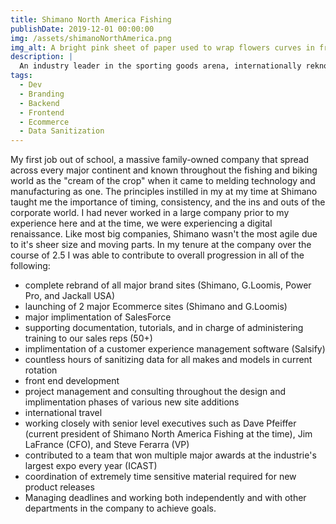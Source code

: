 ```yaml
---
title: Shimano North America Fishing
publishDate: 2019-12-01 00:00:00
img: /assets/shimanoNorthAmerica.png
img_alt: A bright pink sheet of paper used to wrap flowers curves in front of rich blue background
description: |
  An industry leader in the sporting goods arena, internationally reknown for making the "rholls rhoyce" of fishing and biking equipment for over 50 years.
tags:
  - Dev
  - Branding
  - Backend
  - Frontend
  - Ecommerce
  - Data Sanitization
---
```


My first job out of school, a massive family-owned company that spread across every major continent and known throughout the fishing and biking world as the "cream of the crop" when it came to melding technology and manufacturing as one. The principles instilled in my at my time at Shimano taught me the importance of timing, consistency, and the ins and outs of the corporate world. I had never worked in a large company prior to my experience here and at the time, we were experiencing a digital renaissance. Like most big companies, Shimano wasn't the most agile due to it's sheer size and moving parts. In my tenure at the company over the course of 2.5 I was able to contribute to overall progression in all of the following:

- complete rebrand of all major brand sites (Shimano, G.Loomis, Power Pro, and Jackall USA)
- launching of 2 major Ecommerce sites (Shimano and G.Loomis)
- major implimentation of SalesForce
- supporting documentation, tutorials, and in charge of administering training to our sales reps (50+)
- implimentation of a customer experience management software (Salsify)
- countless hours of sanitizing data for all makes and models in current rotation
- front end development
- project management and consulting throughout the design and implimentation phases of various new site additions
- international travel
- working closely with senior level executives such as Dave Pfeiffer (current president of Shimano North America Fishing at the time), Jim LaFrance (CFO), and Steve Ferarra (VP)
- contributed to a team that won multiple major awards at the industrie's largest expo every year (ICAST)
- coordination of extremely time sensitive material required for new product releases
- Managing deadlines and working both independently and with other departments in the company to achieve goals.
